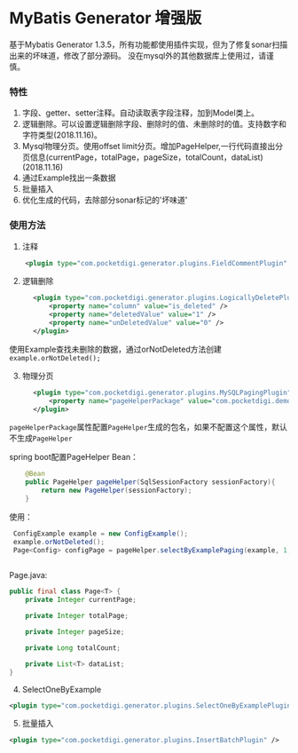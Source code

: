 MyBatis Generator 增强版
=======================

基于Mybatis Generator 1.3.5，所有功能都使用插件实现，但为了修复sonar扫描出来的坏味道，修改了部分源码。
没在mysql外的其他数据库上使用过，请谨慎。


### 特性
1. 字段、getter、setter注释。自动读取表字段注释，加到Model类上。
2. 逻辑删除。可以设置逻辑删除字段、删除时的值、未删除时的值。支持数字和字符类型(2018.11.16)。
3. Mysql物理分页。使用offset limit分页。增加PageHelper,一行代码直接出分页信息(currentPage，totalPage，pageSize，totalCount，dataList)(2018.11.16)
4. 通过Example找出一条数据
5. 批量插入
6. 优化生成的代码，去除部分sonar标记的'坏味道'
### 使用方法

1. 注释
 
``` xml
    <plugin type="com.pocketdigi.generator.plugins.FieldCommentPlugin" />

```
 
2. 逻辑删除

``` xml
      <plugin type="com.pocketdigi.generator.plugins.LogicallyDeletePlugin" >
          <property name="column" value="is_deleted" />
          <property name="deletedValue" value="1" />
          <property name="unDeletedValue" value="0" />
      </plugin>
```
        
使用Example查找未删除的数据，通过orNotDeleted方法创建`example.orNotDeleted();`
    
3. 物理分页

``` xml
      <plugin type="com.pocketdigi.generator.plugins.MySQLPagingPlugin" >
          <property name="pageHelperPackage" value="com.pocketdigi.demo.dal.page" />
      </plugin>
```
`pageHelperPackage`属性配置`PageHelper`生成的包名，如果不配置这个属性，默认不生成`PageHelper`

spring boot配置PageHelper Bean：

``` java
    @Bean
    public PageHelper pageHelper(SqlSessionFactory sessionFactory){
        return new PageHelper(sessionFactory);
    }
```

使用：

``` java
 ConfigExample example = new ConfigExample();
 example.orNotDeleted();
 Page<Config> configPage = pageHelper.selectByExamplePaging(example, 1, 2);
 
```

Page.java:

``` java
public final class Page<T> {
    private Integer currentPage;

    private Integer totalPage;

    private Integer pageSize;

    private Long totalCount;

    private List<T> dataList;
}
```

4. SelectOneByExample

``` xml
<plugin type="com.pocketdigi.generator.plugins.SelectOneByExamplePlugin" />
```
        
5. 批量插入
    
``` xml
<plugin type="com.pocketdigi.generator.plugins.InsertBatchPlugin" />
```
        